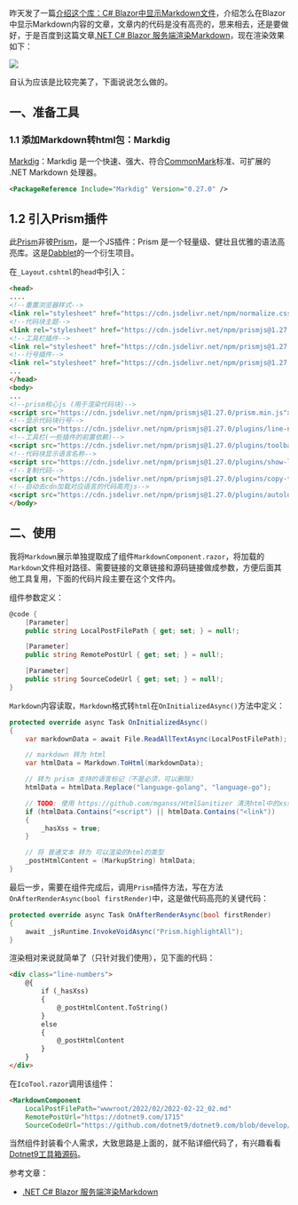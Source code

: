 昨天发了一篇[介绍这个库：C# Blazor中显示Markdown文件](https://mp.weixin.qq.com/s/CGSJ4qkVdaSg738nSyXhLg)，介绍怎么在Blazor中显示Markdown内容的文章，文章内的代码是没有高亮的，思来相去，还是要做好，于是百度到这篇文章[.NET C# Blazor 服务端渲染Markdown](https://blog.csdn.net/qq_37214567/article/details/122949945)，现在渲染效果如下：

![](https://img1.dotnet9.com/2022/02/1601.gif)

自认为应该是比较完美了，下面说说怎么做的。

## 一、准备工具

### 1.1 添加Markdown转html包：Markdig

[Markdig](https://github.com/xoofx/markdig)：Markdig 是一个快速、强大、符合[CommonMark](http://commonmark.org/)标准、可扩展的 .NET Markdown 处理器。

```xml
<PackageReference Include="Markdig" Version="0.27.0" />
```

## 1.2 引入Prism插件

此[Prism](https://github.com/PrismJS/prism)非彼[Prism](https://github.com/PrismLibrary/Prism)，是一个JS插件：Prism 是一个轻量级、健壮且优雅的语法高亮库。这是[Dabblet](https://dabblet.com/)的一个衍生项目。

在`_Layout.cshtml`的`head`中引入：

```html
<head>
....
<!--重置浏览器样式-->
<link rel="stylesheet" href="https://cdn.jsdelivr.net/npm/normalize.css@8.0.1/normalize.css">
<!--代码块主题-->
<link rel="stylesheet" href="https://cdn.jsdelivr.net/npm/prismjs@1.27.0/themes/prism-coy.min.css">
<!--工具栏插件-->
<link rel="stylesheet" href="https://cdn.jsdelivr.net/npm/prismjs@1.27.0/plugins/toolbar/prism-toolbar.min.css">
<!--行号插件-->
<link rel="stylesheet" href="https://cdn.jsdelivr.net/npm/prismjs@1.27.0/plugins/line-numbers/prism-line-numbers.min.css">
...
</head>
<body>
...
<!--prism核心js (用于渲染代码块)-->
<script src="https://cdn.jsdelivr.net/npm/prismjs@1.27.0/prism.min.js"></script>
<!--显示代码块行号-->
<script src="https://cdn.jsdelivr.net/npm/prismjs@1.27.0/plugins/line-numbers/prism-line-numbers.min.js"></script>
<!--工具栏(一些插件的前置依赖)-->
<script src="https://cdn.jsdelivr.net/npm/prismjs@1.27.0/plugins/toolbar/prism-toolbar.min.js"></script>
<!--代码块显示语言名称-->
<script src="https://cdn.jsdelivr.net/npm/prismjs@1.27.0/plugins/show-language/prism-show-language.min.js"></script>
<!--复制代码-->
<script src="https://cdn.jsdelivr.net/npm/prismjs@1.27.0/plugins/copy-to-clipboard/prism-copy-to-clipboard.min.js"></script>
<!--自动去cdn加载对应语言的代码高亮js-->
<script src="https://cdn.jsdelivr.net/npm/prismjs@1.27.0/plugins/autoloader/prism-autoloader.min.js"></script>
</body>
```

## 二、使用

我将`Markdown`展示单独提取成了组件`MarkdownComponent.razor`，将加载的`Markdown`文件相对路径、需要链接的文章链接和源码链接做成参数，方便后面其他工具复用，下面的代码片段主要在这个文件内。

组件参数定义：

```C#
@code {
    [Parameter]
    public string LocalPostFilePath { get; set; } = null!;

    [Parameter]
    public string RemotePostUrl { get; set; } = null!;

    [Parameter]
    public string SourceCodeUrl { get; set; } = null!;
}
```

`Markdown`内容读取，`Markdown`格式转`html`在`OnInitializedAsync()`方法中定义：

```C#
protected override async Task OnInitializedAsync()
{
    var markdownData = await File.ReadAllTextAsync(LocalPostFilePath);

    // markdown 转为 html
    var htmlData = Markdown.ToHtml(markdownData);

    // 转为 prism 支持的语言标记（不是必须，可以删除）
    htmlData = htmlData.Replace("language-golang", "language-go");

    // TODO: 使用 https://github.com/mganss/HtmlSanitizer 清洗html中的xss
    if (htmlData.Contains("<script") || htmlData.Contains("<link"))
    {
        _hasXss = true;
    }

    // 将 普通文本 转为 可以渲染的html的类型
    _postHtmlContent = (MarkupString) htmlData;
}
```

最后一步，需要在组件完成后，调用`Prism`插件方法，写在方法`OnAfterRenderAsync(bool firstRender)`中，这是做代码高亮的关键代码：

```C#
protected override async Task OnAfterRenderAsync(bool firstRender)
{
    await _jsRuntime.InvokeVoidAsync("Prism.highlightAll");
}
```

渲染相对来说就简单了（只针对我们使用），见下面的代码：

```html
<div class="line-numbers">
    @{
        if (_hasXss)
        {
            @_postHtmlContent.ToString()
        }
        else
        {
            @_postHtmlContent
        }
    }
</div>
```

在`IcoTool.razor`调用该组件：

```html
<MarkdownComponent
    LocalPostFilePath="wwwroot/2022/02/2022-02-22_02.md"
    RemotePostUrl="https://dotnet9.com/1715"
    SourceCodeUrl="https://github.com/dotnet9/dotnet9.com/blob/develop/src/Dotnet9.Tools.Web/Pages/Public/ImageTools/IcoTool.razor"/>
```

当然组件封装看个人需求，大致思路是上面的，就不贴详细代码了，有兴趣看看[Dotnet9工具箱源码](https://github.com/dotnet9/dotnet9.com)。

参考文章：

- [.NET C# Blazor 服务端渲染Markdown](https://blog.csdn.net/qq_37214567/article/details/122949945)